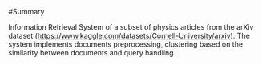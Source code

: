 #Summary

Information Retrieval System of a subset of physics articles from the arXiv dataset (https://www.kaggle.com/datasets/Cornell-University/arxiv). The system implements documents preprocessing, clustering based on the similarity between documents and query handling.
